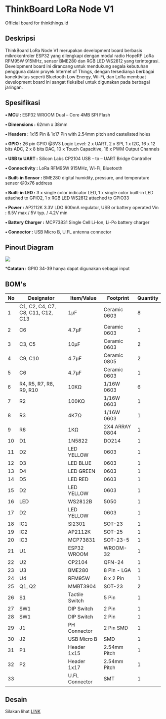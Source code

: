 # ThinkBoard LoRa Node V1
Official board for thinkthings.id

## Deskripsi 
ThinkBoard LoRa Node V1 merupakan development board berbasis mikrokontroler ESP32 yang dilengkapi dengan modul radio HopeRF LoRa RFM95W 915MHz, sensor BME280 dan RGB LED WS2812 yang terintegrasi. Development board ini dirancang untuk mendukung segala kebutuhan pengguna dalam proyek Internet of Things, dengan tersedianya berbagai konektivitas seperti Bluetooth Low Energy, Wi-Fi, dan LoRa membuat development board ini sangat fleksibel untuk digunakan pada berbagai jaringan.

## Spesifikasi
**•	MCU :** ESP32 WROOM Dual – Core 4MB SPI Flash

**•	Dimensions :** 62mm x 38mm

**•	Headers :** 1x15 Pin & 1x17 Pin with 2.54mm pitch and castellated holes

**•	GPIO :** 26 pin GPIO @3V3 Logic Level: 2 x UART, 2 x SPI, 1 x I2C, 16 x 12 bits ADC, 2 x 8 bits DAC, 10 x Touch Capacitive, 16 x PWM Output Channels

**•	USB to UART :** Silicon Labs CP2104 USB – to – UART Bridge Controller

**•	Connectivity :** LoRa RFM95W 915MHz, Wi-Fi, Bluetooth

**•	Built-in Sensor :** BME280 digital humidity, pressure, and temperature sensor @0x76 address

**•	Built-in LED :** 3 x single color indicator LED, 1 x single color built-in LED attached to GPIO2, 1 x RGB LED WS2812 attached to GPIO33

**•	Power :** AP2112K 3.3V LDO 600mA regulator, USB or battery operated Vin : 6.5V max / 5V typ. / 4.2V min

**•	Battery Charger :** MCP73831 Single Cell Li-Ion, Li-Po battery charger

**•	Connector :** USB Micro B, U.FL antenna connector

## Pinout Diagram

![](images/ThinkBoard%20LoRa%20Node%20Graphical%20Pin%20Diagram%20300px.png)

***Catatan :** GPIO 34-39 hanya dapat digunakan sebagai input

## BOM's
No | Designator                        | Item/Value    | Footprint     | Quantity
-- | --------------------------------- | ------------- | ------------- | -------------
1  |  C1, C2, C4, C7, C8, C11, C12, C13| 1µF           | Ceramic 0603  | 8             |
2  |  C6                               | 4.7µF         | Ceramic 0603  | 1             |
3  |  C3, C5                           | 10µF          | Ceramic 0603  | 2             |
4  |  C9, C10                          | 4.7µF         | Ceramic 0805  | 2             |
5  |  C6                               | 4.7µF         | Ceramic 0603  | 1             |
6  |  R4, R5, R7, R8, R9, R10          | 10KΩ          |   1/16W 0603  | 6             |
7  |  R2                               | 100KΩ         |   1/16W 0603  | 1             |
8  |  R3                               | 4K7Ω          |   1/16W 0603  | 1             |
9  |  R6                               | 1KΩ           |2X4 ARRAY 0804 | 1             |
10 |  D1                               | 1N5822        |     DO214     | 1             |
11 |  D2                               | LED YELLOW    |     0603      | 1             |
12 |  D3                               | LED BLUE      |     0603      | 1             |
13 |  D4                               | LED GREEN     |     0603      | 1             |
14 |  D5                               | LED RED       |     0603      | 1             |
15 |  D2                               | LED YELLOW    |     0603      | 1             |
16 |  LED                              | WS2812B       |     5050      | 1             |
17 |  D2                               | LED YELLOW    |     0603      | 1             |
18 |  IC1                              | SI2301        |    SOT-23     | 1             |
19 |  IC2                              | AP2112K       |    SOT-25     | 1             |
20 |  IC3                              | MCP73831      |   SOT-23-5    | 1             |
21 |  U1                               | ESP32 WROOM   |   WROOM-32    | 1             |
22 |  U2                               | CP2104        |    QFN-24     | 1             |
23 |  U3                               | BME280        |  8 Pin - LGA  | 1             |
24 |  U4                               | RFM95W        |   8 x 2 Pin   | 1             |
25 |  Q1, Q2                           | MMBT3904      |    SOT-23     | 2             |
26 |  S1                               | Tactile Switch|     5 Pin     | 1             |
27 |  SW1                              | DIP Switch    |     2 Pin     | 1             |
28 |  SW1                              | DIP Switch    |     2 Pin     | 1             |
29 |  J1                               | PH Connector  |   2 Pin SMD   | 1             |
30 |  J2                               | USB Micro B   |      SMD      | 1             |
31 |  P1                               | Header 1x15   |  2.54mm Pitch | 1             |
32 |  P2                               | Header 1x17   |  2.54mm Pitch | 1             |
33 |                                   | U.FL Connector|      SMT      | 1             |

## Desain
Silakan lihat [LINK](https://github.com/teguhprataman/thinkboard/tree/master/images) 
